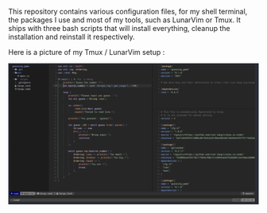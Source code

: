 This repository contains various configuration files, for my shell terminal, the packages I use and most of my tools, such as LunarVim or Tmux. 
It ships with three bash scripts that will install everything, cleanup the installation and reinstall it respectively. 

Here is a picture of my Tmux / LunarVim setup :

![My LunarVim and Tmux setup](./media/lvim-setup.png "Zen and efficient")
